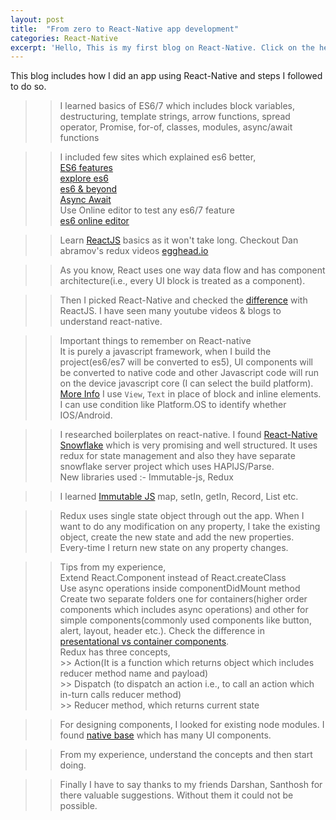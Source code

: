 ```yaml
---
layout: post
title:  "From zero to React-Native app development"
categories: React-Native
excerpt: 'Hello, This is my first blog on React-Native. Click on the header to know how I created a mobile app. Feel free to add any inputs.'
---
```


This blog includes how I did an app using React-Native and steps I followed to do so.

>> I learned basics of ES6/7 which includes block variables, destructuring, template strings, arrow functions, spread operator, Promise, for-of, classes, modules, async/await functions  

  >> I included few sites which explained es6 better,  
    [ES6 features][lukehoban]  
    [explore es6][core-features]  
    [es6 & beyond][es6-beyond]  
    [Async Await][async-await]  
    Use Online editor to test any es6/7 feature  
    [es6 online editor][es6-editor]  

>> Learn [ReactJS][reactjs] basics as it won't take long. Checkout Dan abramov's redux videos [egghead.io][egghead]  

>> As you know, React uses one way data flow and has component architecture(i.e., every UI block is treated as a component).  

>> Then I picked React-Native and checked the [difference][difference] with ReactJS. I have seen many youtube videos & blogs to understand react-native.  

  >> Important things to remember on React-native  
     It is purely a javascript framework, when I build the project(es6/es7 will be converted to es5), UI components will be converted to native code and other Javascript code will run on the device javascript core (I can select the build platform). [More Info][more-info]
     I use `View`, `Text` in place of block and inline elements.  
     I can use condition like Platform.OS to identify whether IOS/Android.   

>> I researched boilerplates on react-native. I found [React-Native Snowflake][snowflake] which is very promising and well structured. It uses redux for state management and also they have separate snowflake server project which uses HAPIJS/Parse.  
  >> New libraries used :- Immutable-js, Redux

>> I learned [Immutable JS][immutable-js] map, setIn, getIn, Record, List etc.  

>> Redux uses single state object through out the app. When I want to do any modification on any property, I take the existing object, create the new state and add the new properties.  
>> Every-time I return new state on any property changes.

>> Tips from my experience,  
   >> Extend React.Component instead of React.createClass  
   >> Use async operations inside componentDidMount method  
   >> Create two separate folders one for containers(higher order components which includes async operations) and other for simple components(commonly used components like button, alert, layout, header etc.). Check the difference in [presentational vs container components][presentaional-container].  
   >> Redux has three concepts,  
      >> Action(It is a function which returns object which includes reducer method name and payload)  
      >> Dispatch (to dispatch an action i.e., to call an action which in-turn calls reducer method)  
      >> Reducer method, which returns current state  

>> For designing components, I looked for existing node modules. I found [native base][native-base] which has many UI components.  

>> From my experience, understand the concepts and then start doing.  

>> Finally I have to say thanks to my friends Darshan, Santhosh for there valuable suggestions. Without them it could not be possible.


[difference]: https://medium.com/@alexmngn/from-reactjs-to-react-native-what-are-the-main-differences-between-both-d6e8e88ebf24#.ls6zapbqo
[presentaional-container]: https://medium.com/@dan_abramov/smart-and-dumb-components-7ca2f9a7c7d0#.2z07opcjt
[egghead]: https://egghead.io/courses/getting-started-with-redux
[reactjs]: https://facebook.github.io/react/tutorial/tutorial.html
[lukehoban]: https://github.com/lukehoban/es6features
[core-features]: http://exploringjs.com/es6/ch_core-features.html
[es6-beyond]: https://github.com/getify/You-Dont-Know-JS/tree/master/es6%20%26%20beyond
[es6-editor]: https://babeljs.io/repl/
[async-await]: http://www.2ality.com/2016/02/async-functions.html
[immutable-js]: https://facebook.github.io/immutable-js/
[snowflake]: https://github.com/bartonhammond/snowflake
[native-base]: http://nativebase.io/
[more-info]: https://medium.com/@shaheenghiassy/react-native-s-execution-context-d63e5d4930f4#.tzj40ma53
